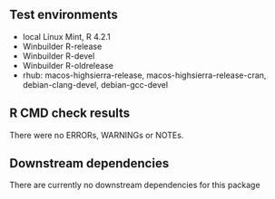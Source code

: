 ## Test environments

* local Linux Mint, R 4.2.1
* Winbuilder R-release
* Winbuilder R-devel
* Winbuilder R-oldrelease
* rhub: macos-highsierra-release, macos-highsierra-release-cran,
      debian-clang-devel,
      debian-gcc-devel

## R CMD check results

There were no ERRORs, WARNINGs or NOTEs.

## Downstream dependencies

There are currently no downstream dependencies for this package
